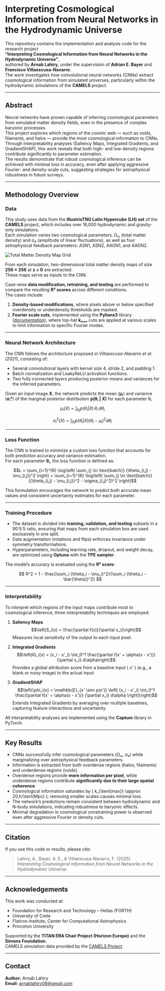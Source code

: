 # Interpreting Cosmological Information from Neural Networks in the Hydrodynamic Universe

This repository contains the implementation and analysis code for the research project  
**“Interpreting Cosmological Information from Neural Networks in the Hydrodynamic Universe”**,  
authored by **Arnab Lahiry**, under the supervision of **Adrian E. Bayer** and **Francisco Villaescusa-Navarro**.  
The work investigates how convolutional neural networks (CNNs) extract cosmological information from simulated universes, particularly within the hydrodynamic simulations of the **CAMELS** project.

---

## Abstract

Neural networks have proven capable of inferring cosmological parameters from simulated matter density fields, even in the presence of complex baryonic processes.  
This project explores which regions of the cosmic web — such as voids, filaments, and halos — provide the most cosmological information to CNNs.  
Through interpretability analyses (Saliency Maps, Integrated Gradients, and GradientSHAP), this work reveals that both high- and low-density regions contribute significantly to parameter estimation.  
The results demonstrate that robust cosmological inference can be achieved with minimal loss in accuracy, even after applying aggressive Fourier- and density-scale cuts, suggesting strategies for astrophysical robustness in future surveys.

---

## Methodology Overview

### Data
This study uses data from the **IllustrisTNG Latin Hypercube (LH) set** of the **CAMELS** project, which includes over 16,000 hydrodynamic and gravity-only simulations.  
Each simulation varies two cosmological parameters, Ωₘ (total matter density) and σ₈ (amplitude of linear fluctuations), as well as four astrophysical feedback parameters:
ASN1, ASN2, AAGN1, and AAGN2.  

![Total Matter Density Map Grid](/Users/arnablahiry/repos/CNN2D-Cosmology-Interpretability/results/arepo_tng.png)

From each simulation, two-dimensional total matter density maps of size **256 × 256** at **z = 0** are extracted.  
These maps serve as inputs to the CNN.  

Case-wise **data modification, retraining, and testing** are performed to compare the resulting **R² scores** across different conditions.  
The cases include:  
1. **Density-based modifications**, where pixels above or below specified overdensity or underdensity thresholds are masked.  
2. **Fourier scale cuts**, implemented using the **Pylians3** library ([documentation](https://pylians3.readthedocs.io/en/master/)), where top-hat **kₘₐₓ** cuts are applied at various scales to limit information to specific Fourier modes.



---

### Neural Network Architecture
The CNN follows the architecture proposed in *Villaescusa-Navarro et al. (2021)*, consisting of:
- Several convolutional layers with kernel size 4, stride 2, and padding 1.
- Batch normalization and LeakyReLU activation functions.
- Two fully connected layers producing posterior means and variances for the inferred parameters.

Given an input image **X**, the network predicts the mean (**μᵢ**) and variance (**σᵢ²**) of the marginal posterior distribution **p(θᵢ | X)** for each parameter θᵢ.

$$
\mu_i(X) = \int_{\theta_i} p(\theta_i | X) \, \theta_i \, d\theta_i
$$

$$
\sigma_i^2(X) = \int_{\theta_i} p(\theta_i | X) (\theta_i - \mu_i)^2 d\theta_i
$$

---

### Loss Function

The CNN is trained to minimize a custom loss function that accounts for both prediction accuracy and variance estimation.  
For each parameter **θᵢ**, the loss function is defined as:

$$L = \sum_{i=1}^{6} \log\left( \sum_{j \in \text{batch}} (\theta_{i,j} - \mu_{i,j})^2 \right) + \sum_{i=1}^{6} \log\left( \sum_{j \in \text{batch}} ((\theta_{i,j} - \mu_{i,j})^2 - \sigma_{i,j}^2)^2 \right)$$

This formulation encourages the network to predict both accurate mean values and consistent uncertainty estimates for each parameter.

---

### Training Procedure
- The dataset is divided into **training, validation, and testing** subsets in a 90:5:5 ratio, ensuring that maps from each simulation box are used exclusively in one split.  
- Data augmentation (rotations and flips) enforces invariance under symmetry transformations.  
- Hyperparameters, including learning rate, dropout, and weight decay, are optimized using **Optuna** with the **TPE sampler**.

The model’s accuracy is evaluated using the **R² score**:

$$
R^2 = 1 - \frac{\sum_i (\theta_i - \mu_i)^2}{\sum_i (\theta_i - \bar{\theta})^2}
$$

---

### Interpretability
To interpret which regions of the input maps contribute most to cosmological inference, three interpretability techniques are employed:

1. **Saliency Maps** 
   $$\left(S_i(x) = \frac{\partial f(x)}{\partial x_i}\right)$$
    Measures local sensitivity of the output to each input pixel.

2. **Integrated Gradients** 
   $$\left(IG_i(x) = (x_i - x'_i) \int_0^1 \frac{\partial f(x' + \alpha(x - x'))}{\partial x_i} d\alpha\right)$$
    Provides a global attribution score from a baseline input \( x' \) (e.g., a blank or noisy image) to the actual input.

3. **GradientSHAP** 
   $$\left(\phi_i(x) = \mathbb{E}_{x' \sim p(x')} \left[ (x_i - x'_i) \int_0^1 \frac{\partial f(x' + \alpha(x - x'))} {\partial x_i} d\alpha \right]\right)$$ Extends Integrated Gradients by averaging over multiple baselines, capturing feature interactions and uncertainty.

All interpretability analyses are implemented using the **Captum** library in PyTorch.

---

## Key Results

- CNNs successfully infer cosmological parameters (Ωₘ, σ₈) while marginalizing over astrophysical feedback parameters.  
- Information is extracted from both overdense regions (halos, filaments) and underdense regions (voids).  
- Overdense regions provide **more information per pixel**, while underdense regions contribute **significantly due to their large spatial coherence**.  
- Cosmological information saturates by \( k_{\text{max}} \approx 20\,h/\text{Mpc} \); removing smaller scales causes minimal loss.  
- The network’s predictions remain consistent between hydrodynamic and N-body simulations, indicating robustness to baryonic effects.  
- Minimal degradation in cosmological constraining power is observed even after aggressive Fourier or density cuts.

---

## Citation

If you use this code or results, please cite:

> Lahiry, A., Bayer, A. E., & Villaescusa-Navarro, F. (2025).  
> *Interpreting Cosmological Information from Neural Networks in the Hydrodynamic Universe*. 


---

## Acknowledgements

This work was conducted at:
- Foundation for Research and Technology – Hellas (FORTH)
- University of Crete
- Flatiron Institute, Center for Computational Astrophysics
- Princeton University

Supported by the **TITAN ERA Chair Project (Horizon Europe)** and the **Simons Foundation**.  
CAMELS simulation data provided by the [CAMELS Project](https://www.camel-simulations.org).

---

## Contact

**Author:** Arnab Lahiry  
**Email:** [arnablahiry08@gmail.com](mailto:arnablahiry08@gmail.com)
